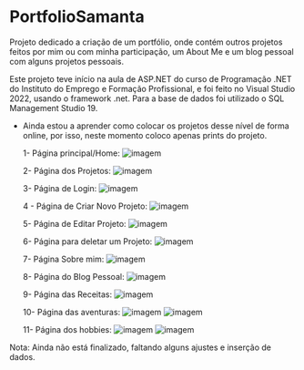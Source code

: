 # PortfolioSamanta
Projeto dedicado a criação de um portfólio, onde contém outros projetos feitos por mim ou com minha participação, um About Me e um blog pessoal com alguns projetos pessoais.

Este projeto teve início na aula de ASP.NET do curso de Programação .NET do Instituto do Emprego e Formação Profissional, e foi feito no Visual Studio 2022, usando o framework .net. Para a base de dados foi utilizado o SQL Management Studio 19. 

- Ainda estou a aprender como colocar os projetos desse nível de forma online, por isso, neste momento coloco apenas prints do projeto.

  1- Página principal/Home:
![imagem](https://github.com/samanta-bordallo/PortfolioSamanta/assets/120125321/96fb1b7f-10a1-4df0-bf8f-7b184bbc7f4d)

  2- Página dos Projetos:
  ![imagem](https://github.com/samanta-bordallo/PortfolioSamanta/assets/120125321/d51dccc6-00b9-4b4f-9a7f-f0292c66badb)

  3- Página de Login:
  ![imagem](https://github.com/samanta-bordallo/PortfolioSamanta/assets/120125321/89c2dbfa-f837-4c5f-8cca-92d4f66190b3)

  4 - Página de Criar Novo Projeto:
  ![imagem](https://github.com/samanta-bordallo/PortfolioSamanta/assets/120125321/0d6bbd16-58b2-43ea-ac15-dfbaff934076)

  5- Página de Editar Projeto:
  ![imagem](https://github.com/samanta-bordallo/PortfolioSamanta/assets/120125321/8b006b7a-9fa9-4c97-9d13-1b66bf249e53)

  6- Página para deletar um Projeto:
  ![imagem](https://github.com/samanta-bordallo/PortfolioSamanta/assets/120125321/67d50c3f-f0bb-4bcc-aaac-512c2e72ccad)

  7- Página Sobre mim:
  ![imagem](https://github.com/samanta-bordallo/PortfolioSamanta/assets/120125321/7109eda0-2fe3-41e6-a2cc-fad34a2a61cf)

  8- Página do Blog Pessoal:
  ![imagem](https://github.com/samanta-bordallo/PortfolioSamanta/assets/120125321/f9c9ac69-c0cc-4e72-85c2-645d271c0153)

  9- Página das Receitas:
  ![imagem](https://github.com/samanta-bordallo/PortfolioSamanta/assets/120125321/79a6142c-d3d2-4067-9ffa-554218e5c9e6)

  10- Página das aventuras:
  ![imagem](https://github.com/samanta-bordallo/PortfolioSamanta/assets/120125321/1b93101f-e679-4e7d-91c8-4056390942ab)
  ![imagem](https://github.com/samanta-bordallo/PortfolioSamanta/assets/120125321/2d7325ad-9483-4201-aca1-0043ec63898c)

  11- Página dos hobbies:
  ![imagem](https://github.com/samanta-bordallo/PortfolioSamanta/assets/120125321/2731b325-7754-476e-b0f6-c263bf805fcf)
  ![imagem](https://github.com/samanta-bordallo/PortfolioSamanta/assets/120125321/80639816-b92c-490c-8358-47b84daa5373)

  
Nota: Ainda não está finalizado, faltando alguns ajustes e inserção de dados. 










